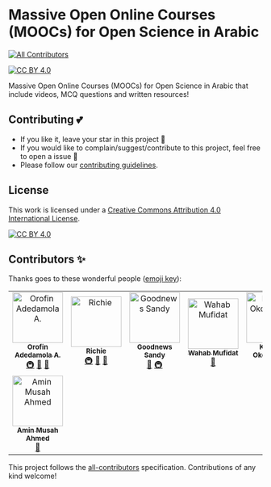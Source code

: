 # Massive Open Online Courses (MOOCs) for Open Science in Arabic
<!-- ALL-CONTRIBUTORS-BADGE:START - Do not remove or modify this section -->
[![All Contributors](https://img.shields.io/badge/all_contributors-8-orange.svg?style=flat-square)](#contributors-)
<!-- ALL-CONTRIBUTORS-BADGE:END -->

[![CC BY 4.0][cc-by-shield]][cc-by]

Massive Open Online Courses (MOOCs) for Open Science in Arabic that include videos, MCQ questions and written resources!

## Contributing :two_hearts:
- If you like it, leave your star in this project :star2:
- If you would like to complain/suggest/contribute to this project, feel free to open a issue :heart_decoration:
- Please follow our [contributing guidelines](https://github.com/Open-Science-Community-Saudi-Arabia/MOOCs/blob/main/CONTRIBUTING.md). 

## License

This work is licensed under a
[Creative Commons Attribution 4.0 International License][cc-by].

[![CC BY 4.0][cc-by-image]][cc-by]

[cc-by]: http://creativecommons.org/licenses/by/4.0/
[cc-by-image]: https://i.creativecommons.org/l/by/4.0/88x31.png
[cc-by-shield]: https://img.shields.io/badge/License-CC%20BY%204.0-lightgrey.svg

## Contributors ✨

Thanks goes to these wonderful people ([emoji key](https://allcontributors.org/docs/en/emoji-key)):

<!-- ALL-CONTRIBUTORS-LIST:START - Do not remove or modify this section -->
<!-- prettier-ignore-start -->
<!-- markdownlint-disable -->
<table>
  <tbody>
    <tr>
      <td align="center"><a href="http://adedamolaorofin.web.app"><img src="https://avatars.githubusercontent.com/u/74486522?v=4?s=100" width="100px;" alt="Orofin Adedamola A."/><br /><sub><b>Orofin Adedamola A.</b></sub></a><br /><a href="#infra-Meekunn" title="Infrastructure (Hosting, Build-Tools, etc)">🚇</a> <a href="#design-Meekunn" title="Design">🎨</a> <a href="https://github.com/Open-Science-Community-Saudi-Arabia/MOOCs/pulls?q=is%3Apr+reviewed-by%3AMeekunn" title="Reviewed Pull Requests">👀</a></td>
      <td align="center"><a href="https://realrichi3.github.io"><img src="https://avatars.githubusercontent.com/u/76791916?v=4?s=100" width="100px;" alt="Richie"/><br /><sub><b>Richie</b></sub></a><br /><a href="#infra-RealRichi3" title="Infrastructure (Hosting, Build-Tools, etc)">🚇</a> <a href="#ideas-RealRichi3" title="Ideas, Planning, & Feedback">🤔</a> <a href="https://github.com/Open-Science-Community-Saudi-Arabia/MOOCs/pulls?q=is%3Apr+reviewed-by%3ARealRichi3" title="Reviewed Pull Requests">👀</a></td>
      <td align="center"><a href="https://goodnewssandy.netlify.app/"><img src="https://avatars.githubusercontent.com/u/54219127?v=4?s=100" width="100px;" alt="Goodnews Sandy"/><br /><sub><b>Goodnews Sandy</b></sub></a><br /><a href="https://github.com/Open-Science-Community-Saudi-Arabia/MOOCs/pulls?q=is%3Apr+reviewed-by%3Asandygudie" title="Reviewed Pull Requests">👀</a> <a href="#infra-sandygudie" title="Infrastructure (Hosting, Build-Tools, etc)">🚇</a></td>
      <td align="center"><a href="https://github.com/mufidat3250"><img src="https://avatars.githubusercontent.com/u/77861437?v=4?s=100" width="100px;" alt="Wahab Mufidat"/><br /><sub><b>Wahab Mufidat</b></sub></a><br /><a href="#design-mufidat3250" title="Design">🎨</a></td>
      <td align="center"><a href="https://github.com/anslemkelechi"><img src="https://avatars.githubusercontent.com/u/47811347?v=4?s=100" width="100px;" alt="Kelechi Okoronkwo"/><br /><sub><b>Kelechi Okoronkwo</b></sub></a><br /><a href="#infra-anslemkelechi" title="Infrastructure (Hosting, Build-Tools, etc)">🚇</a></td>
      <td align="center"><a href="https://github.com/oEbuka"><img src="https://avatars.githubusercontent.com/u/94439139?v=4?s=100" width="100px;" alt="Obiora Ebuka"/><br /><sub><b>Obiora Ebuka</b></sub></a><br /><a href="#infra-oEbuka" title="Infrastructure (Hosting, Build-Tools, etc)">🚇</a></td>
      <td align="center"><a href="http://okereke.dev"><img src="https://avatars.githubusercontent.com/u/65835404?v=4?s=100" width="100px;" alt="Okereke Chinweotito"/><br /><sub><b>Okereke Chinweotito</b></sub></a><br /><a href="https://github.com/Open-Science-Community-Saudi-Arabia/MOOCs/commits?author=okerekechinweotito" title="Tests">⚠️</a> <a href="#infra-okerekechinweotito" title="Infrastructure (Hosting, Build-Tools, etc)">🚇</a></td>
    </tr>
    <tr>
      <td align="center"><a href="https://github.com/AminMusah"><img src="https://avatars.githubusercontent.com/u/60413409?v=4?s=100" width="100px;" alt="Amin Musah Ahmed"/><br /><sub><b>Amin Musah Ahmed</b></sub></a><br /><a href="https://github.com/Open-Science-Community-Saudi-Arabia/MOOCs/issues?q=author%3AAminMusah" title="Bug reports">🐛</a></td>
    </tr>
  </tbody>
</table>

<!-- markdownlint-restore -->
<!-- prettier-ignore-end -->

<!-- ALL-CONTRIBUTORS-LIST:END -->

This project follows the [all-contributors](https://github.com/all-contributors/all-contributors) specification. Contributions of any kind welcome!
